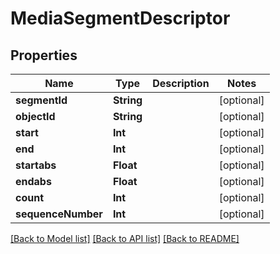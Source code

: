 # MediaSegmentDescriptor

## Properties
Name | Type | Description | Notes
------------ | ------------- | ------------- | -------------
**segmentId** | **String** |  | [optional] 
**objectId** | **String** |  | [optional] 
**start** | **Int** |  | [optional] 
**end** | **Int** |  | [optional] 
**startabs** | **Float** |  | [optional] 
**endabs** | **Float** |  | [optional] 
**count** | **Int** |  | [optional] 
**sequenceNumber** | **Int** |  | [optional] 

[[Back to Model list]](../README.md#documentation-for-models) [[Back to API list]](../README.md#documentation-for-api-endpoints) [[Back to README]](../README.md)



